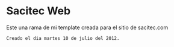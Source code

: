 Sacitec Web
=============

Este una rama de mi template creada para el sitio de sacitec.com

	Creado el dia martes 10 de julio del 2012.
